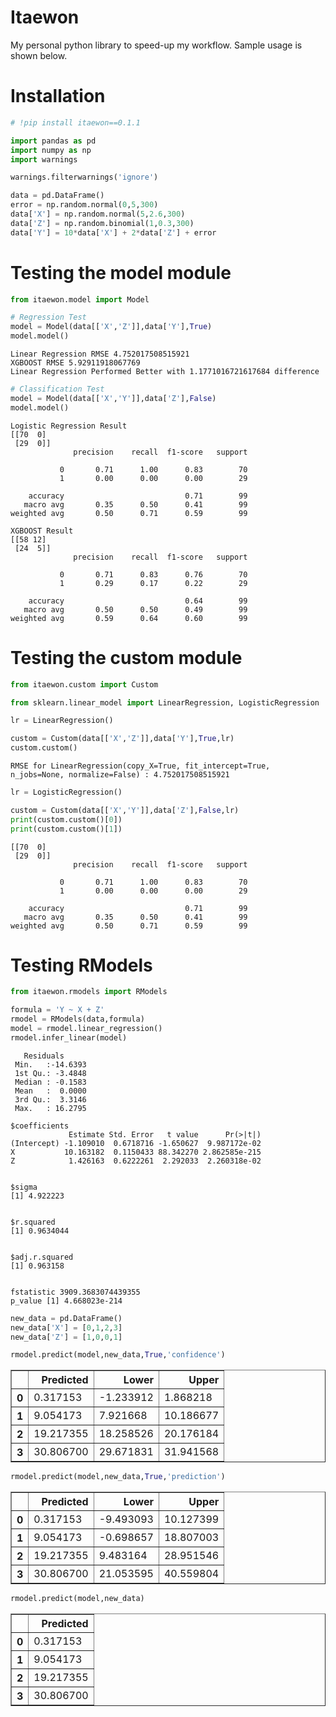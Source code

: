 # Itaewon

My personal python library to speed-up my workflow. Sample usage is shown below.

# Installation


```python
# !pip install itaewon==0.1.1
```


```python
import pandas as pd
import numpy as np
import warnings

warnings.filterwarnings('ignore')
```


```python
data = pd.DataFrame()
error = np.random.normal(0,5,300)
data['X'] = np.random.normal(5,2.6,300)
data['Z'] = np.random.binomial(1,0.3,300)
data['Y'] = 10*data['X'] + 2*data['Z'] + error
```

# Testing the model module


```python
from itaewon.model import Model
```


```python
# Regression Test
model = Model(data[['X','Z']],data['Y'],True)
model.model()
```

    Linear Regression RMSE 4.752017508515921
    XGBOOST RMSE 5.92911918067769
    Linear Regression Performed Better with 1.1771016721617684 difference



```python
# Classification Test
model = Model(data[['X','Y']],data['Z'],False)
model.model()
```

    Logistic Regression Result
    [[70  0]
     [29  0]]
                  precision    recall  f1-score   support

               0       0.71      1.00      0.83        70
               1       0.00      0.00      0.00        29

        accuracy                           0.71        99
       macro avg       0.35      0.50      0.41        99
    weighted avg       0.50      0.71      0.59        99

    XGBOOST Result
    [[58 12]
     [24  5]]
                  precision    recall  f1-score   support

               0       0.71      0.83      0.76        70
               1       0.29      0.17      0.22        29

        accuracy                           0.64        99
       macro avg       0.50      0.50      0.49        99
    weighted avg       0.59      0.64      0.60        99



# Testing the custom module


```python
from itaewon.custom import Custom
```


```python
from sklearn.linear_model import LinearRegression, LogisticRegression
```


```python
lr = LinearRegression()
```


```python
custom = Custom(data[['X','Z']],data['Y'],True,lr)
custom.custom()
```

    RMSE for LinearRegression(copy_X=True, fit_intercept=True, n_jobs=None, normalize=False) : 4.752017508515921



```python
lr = LogisticRegression()
```


```python
custom = Custom(data[['X','Y']],data['Z'],False,lr)
print(custom.custom()[0])
print(custom.custom()[1])
```

    [[70  0]
     [29  0]]
                  precision    recall  f1-score   support

               0       0.71      1.00      0.83        70
               1       0.00      0.00      0.00        29

        accuracy                           0.71        99
       macro avg       0.35      0.50      0.41        99
    weighted avg       0.50      0.71      0.59        99



# Testing RModels


```python
from itaewon.rmodels import RModels
```


```python
formula = 'Y ~ X + Z'
rmodel = RModels(data,formula)
model = rmodel.linear_regression()
rmodel.infer_linear(model)
```

       Residuals       
     Min.   :-14.6393  
     1st Qu.: -3.4848  
     Median : -0.1583  
     Mean   :  0.0000  
     3rd Qu.:  3.3146  
     Max.   : 16.2795  

    $coefficients
                 Estimate Std. Error   t value      Pr(>|t|)
    (Intercept) -1.109010  0.6718716 -1.650627  9.987172e-02
    X           10.163182  0.1150433 88.342270 2.862585e-215
    Z            1.426163  0.6222261  2.292033  2.260318e-02


    $sigma
    [1] 4.922223


    $r.squared
    [1] 0.9634044


    $adj.r.squared
    [1] 0.963158


    fstatistic 3909.3683074439355
    p_value [1] 4.668023e-214




```python
new_data = pd.DataFrame()
new_data['X'] = [0,1,2,3]
new_data['Z'] = [1,0,0,1]
```


```python
rmodel.predict(model,new_data,True,'confidence')
```




<div>
<style scoped>
    .dataframe tbody tr th:only-of-type {
        vertical-align: middle;
    }

    .dataframe tbody tr th {
        vertical-align: top;
    }

    .dataframe thead th {
        text-align: right;
    }
</style>
<table border="1" class="dataframe">
  <thead>
    <tr style="text-align: right;">
      <th></th>
      <th>Predicted</th>
      <th>Lower</th>
      <th>Upper</th>
    </tr>
  </thead>
  <tbody>
    <tr>
      <th>0</th>
      <td>0.317153</td>
      <td>-1.233912</td>
      <td>1.868218</td>
    </tr>
    <tr>
      <th>1</th>
      <td>9.054173</td>
      <td>7.921668</td>
      <td>10.186677</td>
    </tr>
    <tr>
      <th>2</th>
      <td>19.217355</td>
      <td>18.258526</td>
      <td>20.176184</td>
    </tr>
    <tr>
      <th>3</th>
      <td>30.806700</td>
      <td>29.671831</td>
      <td>31.941568</td>
    </tr>
  </tbody>
</table>
</div>




```python
rmodel.predict(model,new_data,True,'prediction')
```




<div>
<style scoped>
    .dataframe tbody tr th:only-of-type {
        vertical-align: middle;
    }

    .dataframe tbody tr th {
        vertical-align: top;
    }

    .dataframe thead th {
        text-align: right;
    }
</style>
<table border="1" class="dataframe">
  <thead>
    <tr style="text-align: right;">
      <th></th>
      <th>Predicted</th>
      <th>Lower</th>
      <th>Upper</th>
    </tr>
  </thead>
  <tbody>
    <tr>
      <th>0</th>
      <td>0.317153</td>
      <td>-9.493093</td>
      <td>10.127399</td>
    </tr>
    <tr>
      <th>1</th>
      <td>9.054173</td>
      <td>-0.698657</td>
      <td>18.807003</td>
    </tr>
    <tr>
      <th>2</th>
      <td>19.217355</td>
      <td>9.483164</td>
      <td>28.951546</td>
    </tr>
    <tr>
      <th>3</th>
      <td>30.806700</td>
      <td>21.053595</td>
      <td>40.559804</td>
    </tr>
  </tbody>
</table>
</div>




```python
rmodel.predict(model,new_data)
```




<div>
<style scoped>
    .dataframe tbody tr th:only-of-type {
        vertical-align: middle;
    }

    .dataframe tbody tr th {
        vertical-align: top;
    }

    .dataframe thead th {
        text-align: right;
    }
</style>
<table border="1" class="dataframe">
  <thead>
    <tr style="text-align: right;">
      <th></th>
      <th>Predicted</th>
    </tr>
  </thead>
  <tbody>
    <tr>
      <th>0</th>
      <td>0.317153</td>
    </tr>
    <tr>
      <th>1</th>
      <td>9.054173</td>
    </tr>
    <tr>
      <th>2</th>
      <td>19.217355</td>
    </tr>
    <tr>
      <th>3</th>
      <td>30.806700</td>
    </tr>
  </tbody>
</table>
</div>
